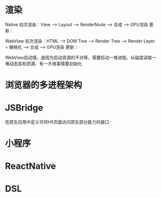 # 渲染
Native
  初次渲染：View ——> Layout ——> RenderNode ——> 合成 ——> GPU渲染
  更新：

WebView
  初次渲染：HTML ——> DOM Tree ——> Render Tree ——> Render Layer + 栅格化 ——> 合成 ——> GPU渲染
  更新：



WebView启动慢，是因为启动资源的不对等，需要启动一堆进程、从磁盘读取一堆动态库和资源、有一大堆事情要初始化

# 浏览器的多进程架构


# JSBridge
在原生应用中定义可供H5页面访问原生部分能力的接口

# 小程序

# ReactNative

# DSL